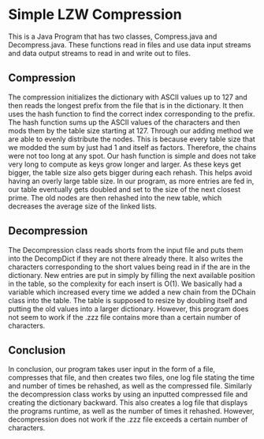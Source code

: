 # Simple LZW Compression
This is a Java Program that has two classes, Compress.java and Decompress.java. These functions read in files and use data input streams and data output streams to read in and write out to files. 

## Compression
The compression initializes the dictionary with ASCII values up to 127 and then reads the longest prefix from the file that is in the dictionary. It then uses the hash function to find the correct index corresponding to the prefix. The hash function sums up the ASCII values of the characters and then mods them by the table size starting at 127. Through our adding method we are able to evenly distribute the nodes. This is because every table size that we modded the sum by just had 1 and itself as factors. Therefore, the chains were not too long at any spot. Our hash function is simple and does not take very long to compute as keys grow longer and larger. As these keys get bigger, the table size also gets bigger during each rehash. This helps avoid having an overly large table size. In our program, as more entries are fed in, our table eventually gets doubled and set to the size of the next closest prime. The old nodes are then rehashed into the new table, which decreases the average size of the linked lists. 

## Decompression
The Decompression class reads shorts from the input file and puts them into the DecompDict if they are not there already there. It also writes the characters corresponding to the short values being read in if the are in the dictionary. New entries are put in simply by filling the next available position in the table, so the complexity for each insert is O(1). We basically had a variable which increased every time we added a new chain from the DChain class into the table. The table is supposed to resize by doubling itself and putting the old values into a larger dictionary. However, this program does not seem to work if the .zzz file contains more than a certain number of characters.

## Conclusion
In conclusion, our program takes user input in the form of a file, compresses that file, and then creates two files, one log file stating the time and number of times be rehashed, as well as the compressed file. Similarly the decompression class works by using an inputted compressed file and creating the dictionary backward. This also creates a log file that displays the programs runtime, as well as the number of times it rehashed. However, decompression does not work if the .zzz file exceeds a certain number of characters.
